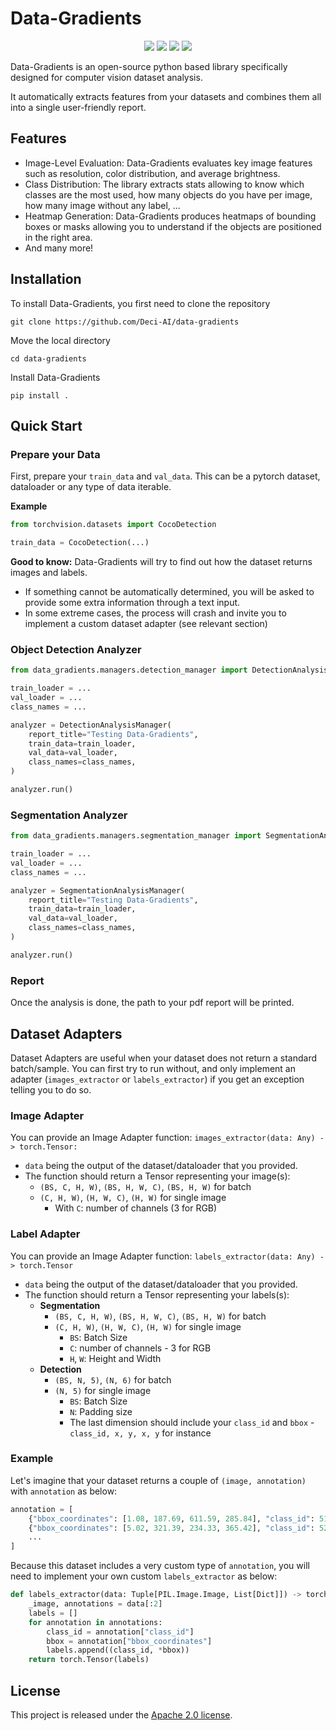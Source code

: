 # Data-Gradients
<div align="center">
<p align="center">
  <a href="https://github.com/Deci-AI/super-gradients#prerequisites"><img src="https://img.shields.io/badge/python-3.7%20%7C%203.8%20%7C%203.9-blue" /></a>
  <a href="https://pypi.org/project/data-gradients/"><img src="https://img.shields.io/pypi/v/data-gradients" /></a>
  <a href="https://github.com/Deci-AI/data-gradients/releases"><img src="https://img.shields.io/github/v/release/Deci-AI/data-gradients" /></a>
  <a href="https://github.com/Deci-AI/data-gradients/blob/master/LICENSE.md"><img src="https://img.shields.io/badge/license-Apache%202.0-blue" /></a>
</p>   
</div>

Data-Gradients is an open-source python based library specifically designed for computer vision dataset analysis. 

It automatically extracts features from your datasets and combines them all into a single user-friendly report. 

## Features
- Image-Level Evaluation: Data-Gradients evaluates key image features such as resolution, color distribution, and average brightness.
- Class Distribution: The library extracts stats allowing to know which classes are the most used, how many objects do you have per image, how many image without any label, ...
- Heatmap Generation: Data-Gradients produces heatmaps of bounding boxes or masks allowing you to understand if the objects are positioned in the right area.
- And many more!


## Installation
To install Data-Gradients, you first need to clone the repository

```
git clone https://github.com/Deci-AI/data-gradients
```

Move the local directory
```
cd data-gradients
```

Install Data-Gradients
```
pip install .
```

## Quick Start

### Prepare your Data
First, prepare your `train_data` and `val_data`.
This can be a pytorch dataset, dataloader or any type of data iterable.

**Example**
``` python
from torchvision.datasets import CocoDetection

train_data = CocoDetection(...)
```

**Good to know:**
Data-Gradients will try to find out how the dataset returns images and labels.
- If something cannot be automatically determined, you will be asked to provide some extra information through a text input.
- In some extreme cases, the process will crash and invite you to implement a custom dataset adapter (see relevant section)


### Object Detection Analyzer
```python
from data_gradients.managers.detection_manager import DetectionAnalysisManager

train_loader = ...
val_loader = ...
class_names = ...

analyzer = DetectionAnalysisManager(
    report_title="Testing Data-Gradients",
    train_data=train_loader,
    val_data=val_loader,
    class_names=class_names,
)

analyzer.run()
```

### Segmentation Analyzer
```python
from data_gradients.managers.segmentation_manager import SegmentationAnalysisManager 

train_loader = ...
val_loader = ...
class_names = ...

analyzer = SegmentationAnalysisManager(
    report_title="Testing Data-Gradients",
    train_data=train_loader,
    val_data=val_loader,
    class_names=class_names,
)

analyzer.run()
```

### Report
Once the analysis is done, the path to your pdf report will be printed.


## Dataset Adapters
Dataset Adapters are useful when your dataset does not return a standard batch/sample.
You can first try to run without, and only implement an adapter (`images_extractor` or `labels_extractor`) if you get an exception telling you to do so.  

### Image Adapter
You can provide an Image Adapter function: `images_extractor(data: Any) -> torch.Tensor:`

- `data` being the output of the dataset/dataloader that you provided.
- The function should return a Tensor representing your image(s):
  - `(BS, C, H, W)`, `(BS, H, W, C)`, `(BS, H, W)` for batch
  - `(C, H, W)`, `(H, W, C)`, `(H, W)` for single image
    - With `C`: number of channels (3 for RGB)

### Label Adapter
You can provide an Image Adapter function: `labels_extractor(data: Any) -> torch.Tensor`

- `data` being the output of the dataset/dataloader that you provided.
- The function should return a Tensor representing your labels(s):
  - **Segmentation**
    - `(BS, C, H, W)`, `(BS, H, W, C)`, `(BS, H, W)` for batch
    - `(C, H, W)`, `(H, W, C)`, `(H, W)` for single image
      - `BS`: Batch Size
      - `C`: number of channels - 3 for RGB
      - `H`, `W`: Height and Width
  - **Detection**
    - `(BS, N, 5)`, `(N, 6)` for batch
    - `(N, 5)` for single image
      - `BS`: Batch Size
      - `N`: Padding size
      - The last dimension should include your `class_id` and `bbox` - `class_id, x, y, x, y` for instance


### Example

Let's imagine that your dataset returns a couple of `(image, annotation)` with `annotation` as below:
``` python
annotation = [
    {"bbox_coordinates": [1.08, 187.69, 611.59, 285.84], "class_id": 51},
    {"bbox_coordinates": [5.02, 321.39, 234.33, 365.42], "class_id": 52},
    ...
]
```

Because this dataset includes a very custom type of `annotation`, you will need to implement your own custom `labels_extractor` as below:
``` python
def labels_extractor(data: Tuple[PIL.Image.Image, List[Dict]]) -> torch.Tensor:
    _image, annotations = data[:2]
    labels = []
    for annotation in annotations:
        class_id = annotation["class_id"]
        bbox = annotation["bbox_coordinates"]
        labels.append((class_id, *bbox))
    return torch.Tensor(labels)
```

## License

This project is released under the [Apache 2.0 license](LICENSE.md).

